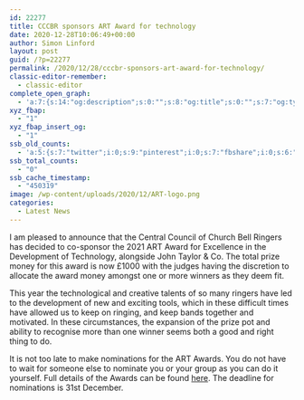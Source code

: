 ```yaml
---
id: 22277
title: CCCBR sponsors ART Award for technology
date: 2020-12-28T10:06:49+00:00
author: Simon Linford
layout: post
guid: /?p=22277
permalink: /2020/12/28/cccbr-sponsors-art-award-for-technology/
classic-editor-remember:
  - classic-editor
complete_open_graph:
  - 'a:7:{s:14:"og:description";s:0:"";s:8:"og:title";s:0:"";s:7:"og:type";s:0:"";s:12:"twitter:card";s:7:"summary";s:15:"twitter:creator";s:0:"";s:19:"twitter:description";s:0:"";s:8:"og:image";s:5:"22280";}'
xyz_fbap:
  - "1"
xyz_fbap_insert_og:
  - "1"
ssb_old_counts:
  - 'a:5:{s:7:"twitter";i:0;s:9:"pinterest";i:0;s:7:"fbshare";i:0;s:6:"reddit";i:0;s:6:"tumblr";N;}'
ssb_total_counts:
  - "0"
ssb_cache_timestamp:
  - "450319"
image: /wp-content/uploads/2020/12/ART-logo.png
categories:
  - Latest News
---
```

I am pleased to announce that the Central Council of Church Bell Ringers has decided to co-sponsor the 2021 ART Award for Excellence in the Development of Technology, alongside John Taylor & Co. The total prize money for this award is now £1000 with the judges having the discretion to allocate the award money amongst one or more winners as they deem fit.

This year the technological and creative talents of so many ringers have led to the development of new and exciting tools, which in these difficult times have allowed us to keep on ringing, and keep bands together and motivated. In these circumstances, the expansion of the prize pot and ability to recognise more than one winner seems both a good and right thing to do.

It is not too late to make nominations for the ART Awards. You do not have to wait for someone else to nominate you or your group as you can do it yourself. Full details of the Awards can be found <a href="http://ringingteachers.org/recognition/awards" target="_blank" rel="noopener">here</a>. The deadline for nominations is 31st December.
